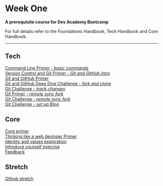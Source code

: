 # Week One

__A prerequisite course for Dev Academy Bootcamp__

For full details refer to the Foundations Handbook, Tech Handbook and Core Handbook.


------------

## Tech
[Command Line Primer - _basic commands_](command-line-primer.md)  
[Version Control and Git Primer - _Git and GitHub intro_](git-version-control-primer.md)  
[Git and GitHub Primer](git-github-primer.md)  
[Git and GitHub Deep Dive Challenge - _fork and clone_](git-github-fork-clone-challenge.md)  
[Git Challenge - _track changes_](git-track-and-commit-challenge.md)  
[Git Primer - _remote sync fork_](git-remote-fork-merge-primer.md)  
[Git Challenge - _remote sync fork_ ](git-remote-sync-fork-challenge.md)  
[Git Challenge - _set up Blog_](git-new-repo-github-pages-blog.md)  



## Core
[Core primer](core-primer.md)  
[Thinking like a web devloper Primer](think-like-a-programmer-primer.md)  
[Identity and values exploration](core-identity-and-values.md)  
[Introduce yourself exercise](core-introduce-yourself.md)  
[Feedback](../feedback.md)

## Stretch
[Github stretch](git-stretch-error-msgs.md)


